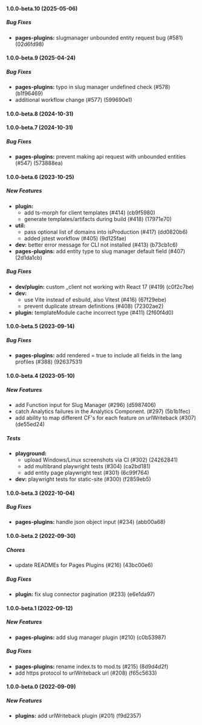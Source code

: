 #### 1.0.0-beta.10 (2025-05-06)

##### Bug Fixes

* **pages-plugins:**  slugmanager unbounded entity request bug (#581) (02d6fd98)

#### 1.0.0-beta.9 (2025-04-24)

##### Bug Fixes

* **pages-plugins:**  typo in slug manager undefined check (#578) (b1f96469)
*  additional workflow change (#577) (599690e1)

#### 1.0.0-beta.8 (2024-10-31)

#### 1.0.0-beta.7 (2024-10-31)

##### Bug Fixes

* **pages-plugins:**  prevent making api request with unbounded entities (#547) (573888ea)

#### 1.0.0-beta.6 (2023-10-25)

##### New Features

* **plugin:**
  *  add ts-morph for client templates (#414) (cb9f5980)
  *  generate templates/artifacts during build (#418) (17971e70)
* **util:**
  *  pass optional list of domains into isProduction (#417) (dd0820b6)
  *  added jstest workflow (#405) (9d125fae)
* **dev:**  better error message for CLI not installed (#413) (b73cb1c6)
* **pages-plugins:**  add entity type to slug manager default field (#407) (2d1da1cb)

##### Bug Fixes

* **dev/plugin:**  custom _client not working with React 17 (#419) (c0f2c7be)
* **dev:**
  *  use Vite instead of esbuild, also Vitest (#416) (67f29ebe)
  *  prevent duplicate stream definitions (#408) (72302ae2)
* **plugin:**  templateModule cache incorrect type (#411) (2f60f4d0)

#### 1.0.0-beta.5 (2023-09-14)

##### Bug Fixes

* **pages-plugins:**  add rendered = true to include all fields in the lang profiles (#388) (92637531)

#### 1.0.0-beta.4 (2023-05-10)

##### New Features

*  add Function input for Slug Manager (#296) (d5987406)
*  catch Analytics failures in the Analytics Component. (#297) (5b1b1fec)
*  add ability to map different CF's for each feature on urlWriteback (#307) (de55ed24)

##### Tests

* **playground:**
  *  upload Windows/Linux screenshots via CI (#302) (24262841)
  *  add multibrand playwright tests (#304) (ca2bd181)
  *  add entity page playwright test (#301) (6c99f764)
* **dev:**  playwright tests for static-site (#300) (f2859eb5)

#### 1.0.0-beta.3 (2022-10-04)

##### Bug Fixes

* **pages-plugins:**  handle json object input (#234) (abb00a68)

#### 1.0.0-beta.2 (2022-09-30)

##### Chores

*  update READMEs for Pages Plugins (#216) (43bc00e6)

##### Bug Fixes

* **plugin:**  fix slug connector pagination (#233) (e6e1da97)

#### 1.0.0-beta.1 (2022-09-12)

##### New Features

* **pages-plugins:**  add slug manager plugin (#210) (c0b53987)

##### Bug Fixes

* **pages-plugins:**  rename index.ts to mod.ts (#215) (8d9d4d2f)
*  add https protocol to urlWriteback url (#208) (f65c5633)

#### 1.0.0-beta.0 (2022-09-09)

##### New Features

* **plugins:**  add urlWriteback plugin (#201) (f9d2357)
